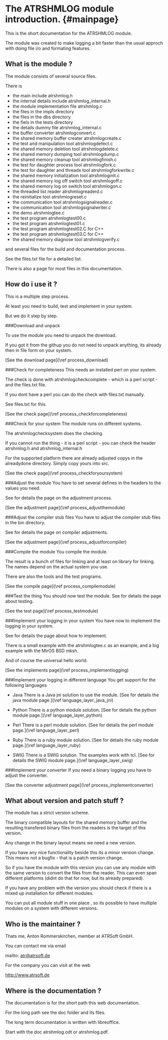 The ATRSHMLOG module introduction.  {#mainpage}
==================================

This is the short documentation for the ATRSHMLOG module.

The module was created to make logging a bit faster than the usual
approch with doing file i/o and formating features.

What is the module ?
--------------------

The module consists of several source files.

There is
- the main include atrshmlog.h
- the internal details include atrshmlog_internal.h
- the module implementation file atrshmlog.c
- the files in the impls directory
- the files in the dbs directory
- the fiels in the tests directory
- the details dummy file atrshmlog_internal.c
- the buffer converter atrshmlogconvert.c
- the shared memory buffer creater atrshmlogcreate.c
- the test and manipulation tool atrshmlogdefect.c
- the shared memory deletion tool atrshmlogdelete.c
- the shared memory dumping tool atrshmlogdump.c
- the shared memory cleanup tool atrshmlogfinish.c
- the test for daughter process tool atrshmlogfork.c
- the test for daughter and threads tool atrshmlogforkwrite.c
- the shared memory initialization tool atrshmloginit.c
- the shared memory log off switch tool atrshmlogoff.c
- the shared memory log on  switch tool atrshmlogon.c
- the threaded list reader atrshmlogreaderd.c
- the reinitialize tool atrshmlogreset.c
- the communication tool atrshmlogsignalreader.c
- the communication tool  atrshmlogsignalwriter.c
- the demo atrshmlogtee.c
- the test program atrshmlogtest00.c
- the test program atrshmlogtest01.c
- the test program atrshmlogtest02.C for C++
- the test program atrshmlogtest03.C for C++
- the shared memory diagnose tool atrshmlogverify.c

and several files for the build and documentation process.

See the files.txt file for a detailed list.

There is also a page for most files in this documentation.


How do i use it ?
-----------------

This is a multiple step process.

At least you need to build, test and implement in your system.

But we do it step by step.

###Download and unpack

To use the module you need to unpack the download.

If you got it from the githup you do not need to
unpack anything, its already then in file form on your
system.

[See the download page](\ref process_download)

###Check for completeness
This needs an installed perl on your system.

The check is done with atrshmlogcheckcomplete - which is a
perl script - and the files.txt file.

If you dont have a perl you can do the check with files.txt manually.

See files.txt for this.

[See the check page](\ref process_checkforcompleteness)

###Check for your system
The module runs on different systems.

The atrshmlogchecksystem does the checking.

If you cannot run the thing - it is a perl script - you can
check the header atrshmlog.h and atrshmlog_internal.h

For the supported platform there are already adjusted copys
in the alreadydone directory. Simply copy yours into src.

[See the check page](\ref process_checkforyoursystem)

###Adjust the module
You have to set several defines in the headers to the values you need.

See for details the page on the adjustment process.

[See the adjustment page](\ref process_adjustthemodule)

###Adjust the compiler stub files
You have to adjust the compiler stub files in the bin directory.

See for details the page on compiler adjustments.

[See the adjustment page](\ref process_adjustforcompiler)

###Compile the module
You compile the module.

The result is a bunch of files for linking and at least on
library for linking. The names depend on the actual system you use.

There are also the tools and the test programs.

[See the compile page](\ref process_compilemodule)

###Test the thing
You should now test the module. See for details the page about testing.

[See the test page](\ref process_testmodule)

###Implement your logging in your system
You have now to implement the logging in your system.

See for details the page about how to implement.

There is a small example with the atrshmlogtee.c as an example,
and a big example with the MirOS BSD mksh.

And of course the universal hello world.

[See the implements page](\ref process_implementlogging)


###Implement your logging in different language
You get support for the following languages
- Java
  There is a Java jni solution to use the module.
  [See for details the java module page.](\ref language_layer_java_jni)
  
- Python
  There is a python module solution.
  [See for details the python module page.](\ref language_layer_python)
  
- Perl
  There is a perl module solution.
  [See for details the perl module page.](\ref language_layer_perl)

- Ruby
  There is a ruby module solution.
  [See for details the ruby module page.](\ref language_layer_ruby)

 - SWIG
  There is a SWIG solution.
  The examples work with tcl.
  [See for details the SWIG module page.](\ref language_layer_swig)


###Implement your converter
If you need a binary logging you have to adjust the converter.

[See the converter adjustment page](\ref process_implementconverter)

What about version and patch stuff ?
------------------------------------

The module has a strict version scheme.

The binary compatible layouts for
the shared memory buffer and the resulting
transfered binary files from the readers is the
target of this version.

Any change in the binary layout means we need a new version.

If you have any nice functionality beside this its a minor version change.
This means not a bugfix - that is a patch version change.

So if you have the module with this version you can use any module
with the same version to convert the files from the reader.
This can even span different platforms (didnt do that for now, but
its already prepared).

If you have any problem with the version you should
check if there is a mixed up installation for different modules.

You can put all module stuff in one place , so its possible to
have multiple modules on a system with different versions.

Who is the maintainer ?
-----------------------

Thats me, Anton Rommerskirchen, member at ATRSoft GmbH.

You can contact me via email

mailto: atr@atrsoft.de

For the company you can visit at the web

<http://www.atrsoft.de>


Where is the documentation ?
----------------------------

The documentation is for the short path this web documentation.

For the long path see the doc folder and its files.

The long term documentation is written with libreoffice.

Start with the doc atrshmlog.odt or atrshmlog.pdf.





